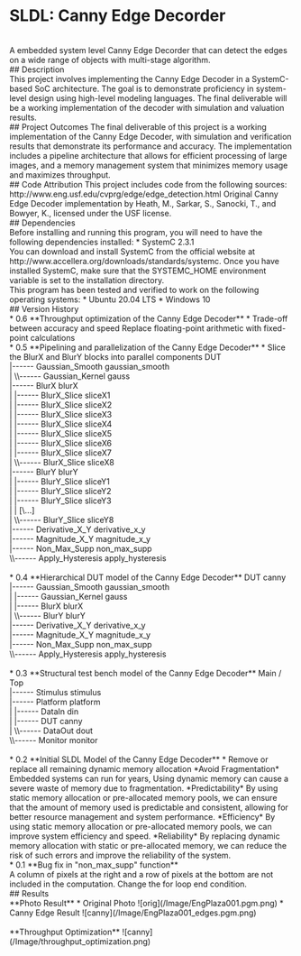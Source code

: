 # SLDL: Canny Edge Decorder
<br>
A embedded system level Canny Edge Decorder that can detect the edges on a wide range of objects with multi-stage algorithm.
<br>
## Description
<br>
This project involves implementing the Canny Edge Decoder in a SystemC-based SoC architecture. The goal is to demonstrate proficiency in system-level design using high-level modeling languages. The final deliverable will be a working implementation of the decoder with simulation and valuation results.
<br>
## Project Outcomes
The final deliverable of this project is a working implementation of the Canny Edge Decoder, with simulation and verification results that demonstrate its performance and accuracy. The implementation includes a pipeline architecture that allows for efficient processing of large images, and a memory management system that minimizes memory usage and maximizes throughput.
<br>
## Code Attribution
This project includes code from the following sources:
<br>
http://www.eng.usf.edu/cvprg/edge/edge_detection.html
Original Canny Edge Decoder implementation by Heath, M., Sarkar, S., Sanocki, T., and Bowyer, K., licensed under the USF license.
<br>
## Dependencies
<br>
Before installing and running this program, you will need to have the following dependencies installed:
* SystemC 2.3.1
<br>
You can download and install SystemC from the official website at http://www.accellera.org/downloads/standards/systemc. Once you have installed SystemC, make sure that the SYSTEMC_HOME environment variable is set to the installation directory.
<br>
This program has been tested and verified to work on the following operating systems:
* Ubuntu 20.04 LTS
* Windows 10
<br>
## Version History
<br>
* 0.6
    **Throughput optimization of the Canny Edge Decoder**
    * Trade-off between accuracy and speed
    Replace floating-point arithmetic with fixed-point calculations
<br>
* 0.5 
    **Pipelining and parallelization of the Canny Edge Decoder**
    * Slice the BlurX and BlurY blocks into parallel components
    DUT<br> 
    |------ Gaussian_Smooth gaussian_smooth<br> 
    | \\------ Gaussian_Kernel gauss<br> 
    |------ BlurX blurX <br>
    | |------ BlurX_Slice sliceX1 <br>
    | |------ BlurX_Slice sliceX2 <br>
    | |------ BlurX_Slice sliceX3 <br>
    | |------ BlurX_Slice sliceX4 <br>
    | |------ BlurX_Slice sliceX5 <br>
    | |------ BlurX_Slice sliceX6 <br>
    | |------ BlurX_Slice sliceX7 <br>
    | \\------ BlurX_Slice sliceX8 <br>
    |------ BlurY blurY <br>
    | |------ BlurY_Slice sliceY1 <br>
    | |------ BlurY_Slice sliceY2 <br>
    | |------ BlurY_Slice sliceY3 <br>
    | | [\...] <br>
    | \\------ BlurY_Slice sliceY8 <br> 
    |------ Derivative_X_Y derivative_x_y <br>
    |------ Magnitude_X_Y magnitude_x_y <br>
    |------ Non_Max_Supp non_max_supp <br>
    \\------ Apply_Hysteresis apply_hysteresis <br> 
<br>
* 0.4
    **Hierarchical DUT model of the Canny Edge Decoder**
    DUT canny <br>
    |------ Gaussian_Smooth gaussian_smooth <br> 
    | |------ Gaussian_Kernel gauss <br>
    | |------ BlurX blurX <br>
    | \\------ BlurY blurY <br>
    |------ Derivative_X_Y derivative_x_y <br>
    |------ Magnitude_X_Y magnitude_x_y <br>
    |------ Non_Max_Supp non_max_supp <br>
    \\------ Apply_Hysteresis apply_hysteresis <br>
<br>
* 0.3
    **Structural test bench model of the Canny Edge Decoder**
    Main / Top <br>
    |------ Stimulus stimulus <br>
    |------ Platform platform <br>
    | |------ DataIn din <br>
    | |------ DUT canny <br>
    | \\------ DataOut dout <br>
    \\------ Monitor monitor <br>
<br>
* 0.2
    **Initial SLDL Model of the Canny Edge Decoder**
    * Remove or replace all remaining dynamic memory allocation
    *Avoid Fragmentation*
    Embedded systems can run for years, Using dynamic memory can cause a severe waste of memory due to fragmentation.
    *Predictability*
    By using static memory allocation or pre-allocated memory pools, we can ensure that the amount of memory used is predictable and consistent, allowing for better resource management and system performance.
    *Efficiency*
    By using static memory allocation or pre-allocated memory pools, we can improve system efficiency and speed.
    *Reliability*
    By replacing dynamic memory allocation with static or pre-allocated memory, we can reduce the risk of such errors and improve the reliability of the system.
<br>
* 0.1
    **Bug fix in "non_max_supp" function** <br>
    A column of pixels at the right and a row of pixels at the bottom are not included in 
    the computation. Change the for loop end condition.
<br>
## Results
<br>
**Photo Result** 
* Original Photo
![orig](/Image/EngPlaza001.pgm.png)
* Canny Edge Result
![canny](/Image/EngPlaza001_edges.pgm.png)
<br>
<br>
**Throughput Optimization**
![canny](/Image/throughput_optimization.png)
